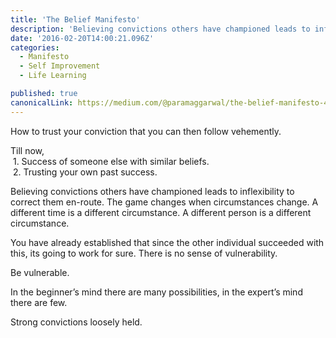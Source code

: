 ```yaml
---
title: 'The Belief Manifesto'
description: 'Believing convictions others have championed leads to inflexibility to correct them en-route. The game changes when circumstances change. A different time is a different circumstance. A different…'
date: '2016-02-20T14:00:21.096Z'
categories:
  - Manifesto
  - Self Improvement
  - Life Learning

published: true
canonicalLink: https://medium.com/@paramaggarwal/the-belief-manifesto-4acc225b8766
---
```


How to trust your conviction that you can then follow vehemently.

Till now,  
 1. Success of someone else with similar beliefs.  
 2. Trusting your own past success.

Believing convictions others have championed leads to inflexibility to correct them en-route. The game changes when circumstances change. A different time is a different circumstance. A different person is a different circumstance.

You have already established that since the other individual succeeded with this, its going to work for sure. There is no sense of vulnerability.

Be vulnerable.

In the beginner’s mind there are many possibilities, in the expert’s mind there are few.

Strong convictions loosely held.
